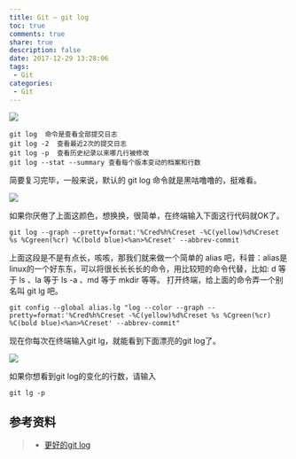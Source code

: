 ```yaml
---
title: Git – git log
toc: true
comments: true
share: true
description: false
date: 2017-12-29 13:28:06
tags:
 - Git
categories:
 - Git
---
```


![](http://static.golangtab.com/images/2017-11/better-git-log.jpg)

```
git log  命令是查看全部提交日志  
git log -2  查看最近2次的提交日志  
git log -p  查看历史纪录以来哪几行被修改  
git log --stat --summary 查看每个版本变动的档案和行数
```

简要复习完毕，一般来说，默认的 git log 命令就是黑咕噜噜的，挺难看。

![](http://static.golangtab.com/images/2017-11/Screen-Shot-2013-08-15-at-1.11.28-AM.png)

如果你厌倦了上面这颜色，想换换，很简单，在终端输入下面这行代码就OK了。

```
git log --graph --pretty=format:'%Cred%h%Creset -%C(yellow)%d%Creset %s %Cgreen(%cr) %C(bold blue)<%an>%Creset' --abbrev-commit 
```

上面这段是不是有点长，咳咳，那我们就来做一个简单的 alias 吧，科普：alias是linux的一个好东东，可以将很长长长长的命令，用比较短的命令代替，比如: d 等于 ls 、la 等于 ls -a 、md 等于 mkdir 等等。
打开终端，给上面的命令弄一个别名叫 git lg 吧。

```
git config --global alias.lg "log --color --graph --pretty=format:'%Cred%h%Creset -%C(yellow)%d%Creset %s %Cgreen(%cr) %C(bold blue)<%an>%Creset' --abbrev-commit"
```


现在你每次在终端输入git lg，就能看到下面漂亮的git log了。

![](http://static.golangtab.com/images/2017-11/Screen-Shot-2013-08-15-at-12.51.10-AM.png)

如果你想看到git log的变化的行数，请输入

```
git lg -p  
```




## 参考资料
> - [更好的git log](http://blog.csdn.net/n289950578/article/details/24465663)

